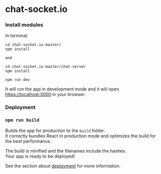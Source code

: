 # chat-socket.io



### Install modules
In terminal: 

```
cd chat-socket.io-master/
npm install

and

cd chat-socket.io-master/chat-server
npm install

```


`npm run dev`

It will run the app in development mode and it will open [https://localhost:3000](https://localhost:3000) in your browser.

### Deployment
### `npm run build`

Builds the app for production to the `build` folder.\
It correctly bundles React in production mode and optimizes the build for the best performance.

The build is minified and the filenames include the hashes.\
Your app is ready to be deployed!

See the section about [deployment](https://facebook.github.io/create-react-app/docs/deployment) for more information.
